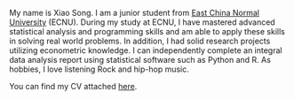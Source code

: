 
<!--
&emsp;
<font size=4.5>**Xiao Song**</font>
-->

My name is Xiao Song. I am a junior student from  [East China Normal University](http://english.ecnu.edu.cn/) (ECNU). During my study at ECNU, I have mastered advanced statistical analysis and programming skills and am able to apply these skills in solving real world problems. In addition, I had solid research projects utilizing econometric knowledge. I can independently complete an integral data analysis report using statistical software such as Python and R. As hobbies, I love listening Rock and hip-hop music.

You can find my CV attached [here](/en/enresume/).

&emsp;

  <center>
   <script type='text/javascript' id='clustrmaps' src='//cdn.clustrmaps.com/map_v2.js?cl=1660be&w=180&t=n&d=bLbRVCl6hpPrG3ydeBPnss5Icv_ZJXbokniqNe34m4M&co=f1f3ec&ct=808080&cmo=3acc3a&cmn=ff5353'></script>
  </center>

